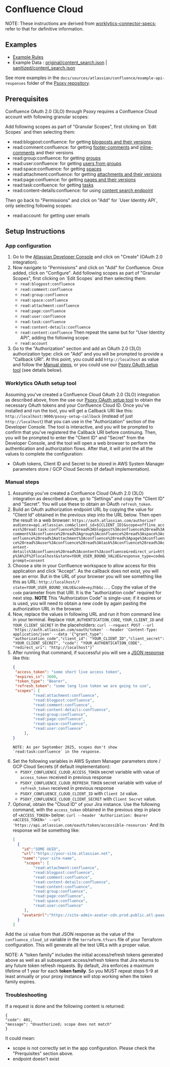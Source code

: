 # Confluence Cloud

NOTE: These instructions are derived from [worklytics-connector-specs](../../../infra/modules/worklytics-connector-specs/main.tf); refer to that for definitive information.

## Examples

- [Example Rules](confluence.yaml)
- Example Data : [original/content_search.json](example-api-responses/original/content_search.json) |
  [sanitized/content_search.json](example-api-responses/sanitized/content_search.json)

See more examples in the `docs/sources/atlassian/confluence/example-api-responses` folder
of the [Psoxy repository](https://github.com/Worklytics/psoxy).

## Prerequisites
Confluence OAuth 2.0 (3LO) through Psoxy requires a Confluence Cloud account with following granular scopes:

Add following scopes as part of \"Granular Scopes\", first clicking on \`Edit Scopes\` and then selecting them:
- read:blogpost:confluence: for getting [blogposts and their versions](https://developer.atlassian.com/cloud/confluence/rest/v2/api-group-version/#api-blogposts-id-versions-get)
- read:comment:confluence: for getting [footer-comments](https://developer.atlassian.com/cloud/confluence/rest/v2/api-group-version/#api-footer-comments-id-versions-get) and [inline-comments](https://developer.atlassian.com/cloud/confluence/rest/v2/api-group-version/#api-inline-comments-id-versions-get) and their versions
- read:group:confluence: for getting [groups](https://developer.atlassian.com/cloud/confluence/rest/v1/api-group-group/#api-wiki-rest-api-group-get)
- read:user:confluence: for getting [users from groups](https://developer.atlassian.com/cloud/confluence/rest/v1/api-group-group/#api-wiki-rest-api-group-groupid-membersbygroupid-get)
- read:space:confluence: for getting [spaces](https://developer.atlassian.com/cloud/confluence/rest/v2/api-group-space/#api-spaces-get)
- read:attachment:confluence: for getting [attachments and their versions](https://developer.atlassian.com/cloud/confluence/rest/v2/api-group-version/#api-attachments-id-versions-get)
- read:page:confluence: for getting [pages and their versions](https://developer.atlassian.com/cloud/confluence/rest/v2/api-group-version/#api-pages-id-versions-get)
- read:task:confluence: for getting [tasks](https://developer.atlassian.com/cloud/confluence/rest/v2/api-group-task/#api-tasks-get)
- read:content-details:confluence: for using [content search endpoint](https://developer.atlassian.com/cloud/confluence/rest/v1/api-group-search/#api-wiki-rest-api-search-get)

Then go back to \"Permissions\" and click on \"Add\" for \`User Identity API\`, only selecting following scopes:
- read:account: for getting user emails
## Setup Instructions

### App configuration
1. Go to the [Atlassian Developer Console](https://developer.atlassian.com/console/myapps/) and
   click on "Create" (OAuth 2.0 integration).
2. Now navigate to "Permissions" and click on "Add" for Confluence. Once added, click on "Configure".
   Add following scopes as part of \"Granular Scopes\", first clicking on \`Edit Scopes\` and then selecting them:
    - `read:blogpost:confluence`
    - `read:comment:confluence`
    - `read:group:confluence`
    - `read:space:confluence`
    - `read:attachment:confluence`
    - `read:page:confluence`
    - `read:user:confluence`
    - `read:task:confluence`
    - `read:content-details:confluence`
    - `read:content:confluence`
      Then repeat the same but for "User Identity API", adding the following scope:
    - `read:account`
3. Go to the "Authorization" section and add an OAuth 2.0 (3LO) authorization type: click on "Add"
   and you will be prompted to provide a "Callback URI". At this point, you could add
   `http://localhost` as value and follow the [Manual steps](#manual-steps), or you could
   use our [Psoxy OAuth setup tool](#worklytics-psoxy-oauth-setup-tool) (see details below).

### Worklytics OAuth setup tool
Assuming you've created a Confluence Cloud OAuth 2.0 (3LO) integration as described above, from the
use our [Psoxy OAuth setup tool](https://github.com/Worklytics/psoxy-oauth-setup-tool) to obtain
the necessary OAuth tokens and your Confluence Cloud ID.
Once you've installed and run the tool, you will get a Callback URI like this:
`http://localhost:9000/psoxy-setup-callback` (instead of just `http://localhost`) that you can
use in the "Authorization" section of the Developer Console. The tool is interactive, and you
will be prompted to confirm that you've registered the Callback URI before continuing.
Then, you will be prompted to enter the "Client ID" and "Secret" from the Developer Console, and
the tool will open a web browser to perform the authentication and authorization flows. After that,
it will print the all the values to complete the configuration:
- OAuth tokens, Client ID and Secret to be stored in AWS System Manager parameters store / GCP
  Cloud Secrets (if default implementation).

### Manual steps
1. Assuming you've created a Confluence Cloud OAuth 2.0 (3LO) integration as described above, go to
   "Settings" and copy the "Client ID" and "Secret". You will use these to obtain an OAuth
   `refresh_token`.
2. Build an OAuth authorization endpoint URL by copying the value for "Client Id" obtained in the
   previous step into the URL below. Then open the result in a web browser:
   `https://auth.atlassian.com/authorize?audience=api.atlassian.com&client_id=${CLIENT_ID}&scope=offline_access%20read:task:confluence%20read%3Ablogpost%3Aconfluence%20read%3Acomment%3Aconfluence%20read%3Agroup%3Aconfluence%20read%3Aspace%3Aconfluence%20read%3Aattachment%3Aconfluence%20read%3Apage%3Aconfluence%20read%3Auser%3Aconfluence%20read%3Atask%3Aconfluence%20read%3Acontent-details%3Aconfluence%20read%3Acontent%3Aconfluence&redirect_uri=http%3A%2F%2Flocalhost&state=YOUR_USER_BOUND_VALUE&response_type=code&prompt=consent`
3. Choose a site in your Confluence workspace to allow access for this application and click "Accept".
   As the callback does not exist, you will see an error. But in the URL of your browser you will
   see something like this as URL:
   `http://localhost/?state=YOUR_USER_BOUND_VALUE&code=eyJhbGc...`
   Copy the value of the `code` parameter from that URI. It is the "authorization code" required
   for next step.
   **NOTE** This "Authorization Code" is single-use; if it expires or is used, you will need to
   obtain a new code by  again pasting the authorization URL in the browser.
4. Now, replace the values in following URL and run it from command line in your terminal. Replace
   `YOUR_AUTHENTICATION_CODE`, `YOUR_CLIENT_ID` and `YOUR_CLIENT_SECRET` in the placeholders:
   `curl --request POST --url 'https://auth.atlassian.com/oauth/token' --header 'Content-Type: application/json' --data '{"grant_type": "authorization_code","client_id": "YOUR_CLIENT_ID","client_secret": "YOUR_CLIENT_SECRET", "code": "YOUR_AUTHENTICATION_CODE", "redirect_uri": "http://localhost"}'`
5. After running that command, if successful you will see a
   [JSON response](https://developer.atlassian.com/cloud/confluence/platform/oauth-2-3lo-apps/#2--exchange-authorization-code-for-access-token) like this:
   ```json
   {
    "access_token": "some short live access token",
    "expires_in": 3600,
    "token_type": "Bearer",
    "refresh_token": "some long live token we are going to use",
    "scopes": [
            "read:attachment:confluence",
            "read:blogpost:confluence",
            "read:comment:confluence",
            "read:content-details:confluence",
            "read:group:confluence",
            "read:page:confluence",
            "read:space:confluence",
            "read:user:confluence"
        ],
   }
   ```
       NOTE: As per September 2025, scopes don't show `read:task:confluence` in the response.
6. Set the following variables in AWS System Manager parameters store / GCP Cloud Secrets (if default implementation):
    - `PSOXY_CONFLUENCE_CLOUD_ACCESS_TOKEN` secret variable with value of `access_token` received in previous response
    - `PSOXY_CONFLUENCE_CLOUD_REFRESH_TOKEN` secret variable with value of `refresh_token` received in previous response
    - `PSOXY_CONFLUENCE_CLOUD_CLIENT_ID` with `Client Id` value.
    - `PSOXY_CONFLUENCE_CLOUD_CLIENT_SECRET` with `Client Secret` value.
7. Optional, obtain the "Cloud ID" of your Jira instance. Use the following command, with the
   `access_token` obtained in the previous step in place of `<ACCESS_TOKEN>` below:
   `curl --header 'Authorization: Bearer <ACCESS_TOKEN>' --url 'https://api.atlassian.com/oauth/token/accessible-resources'`
   And its response will be something like:
   ```json
   [
     {
       "id":"SOME UUID",
       "url":"https://your-site.atlassian.net",
       "name":"your-site-name",
        "scopes": [
            "read:attachment:confluence",
            "read:blogpost:confluence",
            "read:comment:confluence",
            "read:content-details:confluence",
            "read:content:confluence",
            "read:group:confluence",
            "read:page:confluence",
            "read:space:confluence",
            "read:user:confluence"
        ],
       "avatarUrl":"https://site-admin-avatar-cdn.prod.public.atl-paas.net/avatars/240/rocket.png"
     }
   ]
   ```
Add the `id` value from that JSON response as the value of the `confluence_cloud_id` variable in the
`terraform.tfvars` file of your Terraform configuration. This will generate all the test URLs with
a proper value.

NOTE: A "token family" includes the initial access/refresh tokens generated above as well as all subsequent access/refresh tokens that Jira returns to any future token refresh requests. By default, Jira enforces a maximum lifetime of 1 year for each **token family**. So you MUST repeat steps 5-9 at least annually or your proxy instance will stop working when the token family expires.

### Troubleshooting

If a request is done and the following content is returned:
```
{
"code": 401,
"message": "Unauthorized; scope does not match"
}
```

It could mean:
- scope is not correctly set in the app configuration. Please check the "Prerquisites" section above.
- endpoint doesn't exist
